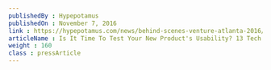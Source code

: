```yaml
---
publishedBy : Hypepotamus
publishedOn : November 7, 2016
link : https://hypepotamus.com/news/behind-scenes-venture-atlanta-2016/
articleName : Is It Time To Test Your New Product's Usability? 13 Tech Experts Weigh In
weight : 160 
class : pressArticle
---
```

